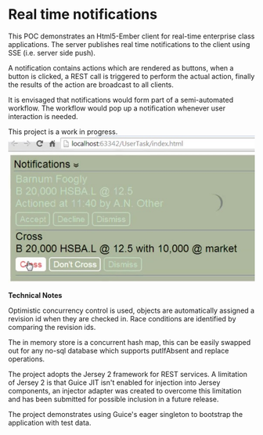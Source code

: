 Real time notifications
=======================

This POC demonstrates an Html5-Ember client for real-time enterprise class applications. The server publishes real time notifications to the client using SSE (i.e. server side push).

A notification contains actions which are rendered as buttons, when a button is clicked, a REST call is triggered to perform the actual action, finally the results of the action are broadcast to all clients.

It is envisaged that notifications would form part of a semi-automated workflow. The workflow would pop up a notification whenever user interaction is needed.

This project is a work in progress.  ![Screenshot](https://github.com/t-tang/Notfication-Client/blob/master/notification-client.jpg)

__Technical Notes__


Optimistic concurrency control is used, objects are automatically assigned a revision id when they are checked in. Race conditions are identified by comparing the revision ids.

The in memory store is a concurrent hash map, this can be easily swapped out for any no-sql database which supports putIfAbsent and replace operations.

The project adopts the Jersey 2 framework for REST services. A limitation of Jersey 2 is that Guice JIT isn't enabled for injection into Jersey components, an injector adapter was created to overcome this limitation and has been submitted for possible inclusion in a future release.

The project demonstrates using Guice's eager singleton to bootstrap the application with test data.

